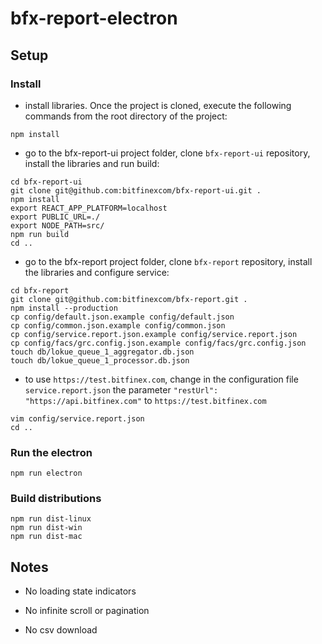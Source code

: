 # bfx-report-electron

## Setup

### Install

- install libraries. Once the project is cloned, execute the following commands from the root directory of the project:

```console
npm install
```

- go to the bfx-report-ui project folder, clone `bfx-report-ui` repository, install the libraries and run build:

```console
cd bfx-report-ui
git clone git@github.com:bitfinexcom/bfx-report-ui.git .
npm install
export REACT_APP_PLATFORM=localhost
export PUBLIC_URL=./
export NODE_PATH=src/
npm run build
cd ..
```

- go to the bfx-report project folder, clone `bfx-report` repository, install the libraries and configure service:

```console
cd bfx-report
git clone git@github.com:bitfinexcom/bfx-report.git .
npm install --production
cp config/default.json.example config/default.json
cp config/common.json.example config/common.json
cp config/service.report.json.example config/service.report.json
cp config/facs/grc.config.json.example config/facs/grc.config.json
touch db/lokue_queue_1_aggregator.db.json
touch db/lokue_queue_1_processor.db.json
```

- to use `https://test.bitfinex.com`, change in the configuration file `service.report.json` the parameter `"restUrl": "https://api.bitfinex.com"` to `https://test.bitfinex.com`

```console
vim config/service.report.json
cd ..
```

### Run the electron

```console
npm run electron
```

### Build distributions

```console
npm run dist-linux
npm run dist-win
npm run dist-mac
```

## Notes

- No loading state indicators

- No infinite scroll or pagination

- No csv download
